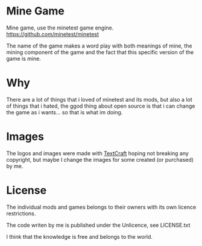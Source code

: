 # Mine Game
Mine game, use the minetest game engine. https://github.com/minetest/minetest

The name of the game makes a word play with both meanings of mine, the mining
component of the game and the fact that this specific version of the game is
mine.

# Why
There are a lot of things that i loved of minetest and its mods, but also a
lot of things that i hated, the ggod thing about open source is that i can 
change the game as i wants... so that is what im doing.

# Images
The logos and images were made with [TextCraft](https://textcraft.net) hoping
not breaking any copyright, but maybe I change the images for some created 
(or purchased) by me.

# License
The individual mods and games belongs to their owners with its own licence 
restrictions. 

The code writen by me is published under the Unlicence, see LICENSE.txt

I think that the knowledge is free and belongs to the world.
